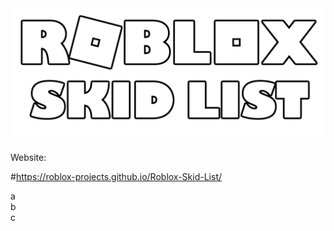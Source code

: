 <img src="./RobloxSL.png">


Website:

#https://roblox-projects.github.io/Roblox-Skid-List/


a <br />
b <br />
c
